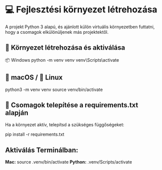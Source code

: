 # 💻 Fejlesztési környezet létrehozása
A projekt Python 3 alapú, és ajánlott külön virtuális környezetben futtatni, hogy a csomagok elkülönüljenek más projektektől.

## 🚀 Környezet létrehozása és aktiválása
📦 Windows
python -m venv venv
venv\Scripts\activate
## 🍎 macOS / 🐧 Linux
python3 -m venv venv
source venv/bin/activate
## 🔄 Csomagok telepítése a requirements.txt alapján
Ha a környezet aktív, telepítsd a szükséges függőségeket:

pip install -r requirements.txt

## Aktiválás Terminálban:
**Mac:** source .venv/bin/activate
**Python:** .venv/Scripts/activate


